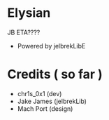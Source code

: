 # Elysian
JB ETA????

- Powered by jelbrekLibE

# Credits ( so far )
- chr1s_0x1 (dev)
- Jake James (jelbrekLib)
- Mach Port (design)
